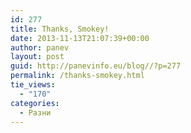 ```yaml
---
id: 277
title: Thanks, Smokey!
date: 2013-11-13T21:07:39+00:00
author: panev
layout: post
guid: http://panevinfo.eu/blog//?p=277
permalink: /thanks-smokey.html
tie_views:
  - "170"
categories:
  - Разни
---
```

